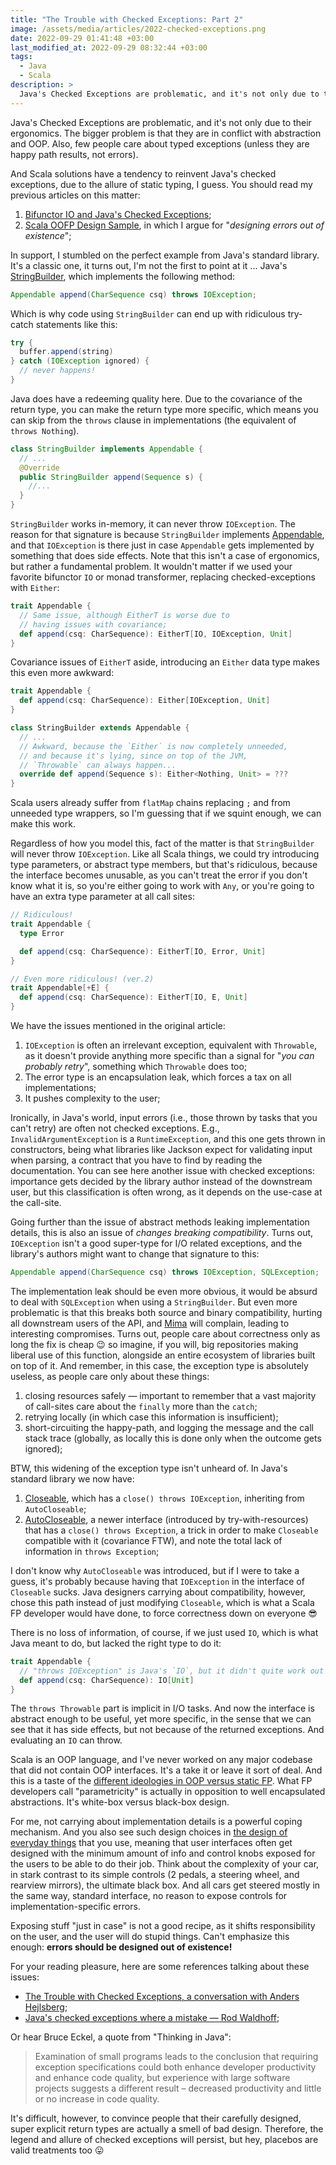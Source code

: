 ```yaml
---
title: "The Trouble with Checked Exceptions: Part 2"
image: /assets/media/articles/2022-checked-exceptions.png
date: 2022-09-29 01:41:48 +03:00
last_modified_at: 2022-09-29 08:32:44 +03:00
tags:
  - Java
  - Scala
description: >
  Java's Checked Exceptions are problematic, and it's not only due to their ergonomics. The bigger problem is that they are in conflict with abstraction and OOP. Also, few people care about typed exceptions (unless they are happy path results, not errors).
---
```


<p class="intro withcap" markdown=1>
Java's Checked Exceptions are problematic, and it's not only due to their ergonomics. The bigger problem is that they are in conflict with abstraction and OOP. Also, few people care about typed exceptions (unless they are happy path results, not errors).
</p>

And Scala solutions have a tendency to reinvent Java's checked exceptions, due to the allure of static typing, I guess. You should read my previous articles on this matter:

1. [Bifunctor IO and Java's Checked Exceptions](https://alexn.org/blog/2018/05/06/bifunctor-io/);
2. [Scala OOFP Design Sample](https://alexn.org/blog/2022/04/18/scala-oop-design-sample/), in which I argue for "*designing errors out of existence*";

In support, I stumbled on the perfect example from Java's standard library. It's a classic one, it turns out, I'm not the first to point at it ... Java's [StringBuilder](https://docs.oracle.com/en/java/javase/11/docs/api/java.base/java/lang/StringBuilder.html), which implements the following method:

```java
Appendable append(CharSequence csq) throws IOException;
```

Which is why code using `StringBuilder` can end up with ridiculous try-catch statements like this:

```java
try {
  buffer.append(string)
} catch (IOException ignored) {
  // never happens!
}
```

Java does have a redeeming quality here. Due to the covariance of the return type, you can make the return type more specific, which means you can skip from the `throws` clause in implementations (the equivalent of `throws Nothing`).

```java
class StringBuilder implements Appendable {
  // ...
  @Override
  public StringBuilder append(Sequence s) {
    //...
  }
}
```

`StringBuilder` works in-memory, it can never throw `IOException`. The reason for that signature is because `StringBuilder` implements [Appendable](https://docs.oracle.com/en/java/javase/11/docs/api/java.base/java/lang/Appendable.html), and that `IOException` is there just in case `Appendable` gets implemented by something that does side effects. Note that this isn't a case of ergonomics, but rather a fundamental problem. It wouldn't matter if we used your favorite bifunctor `IO` or monad transformer, replacing checked-exceptions with `Either`:

```scala
trait Appendable {
  // Same issue, although EitherT is worse due to 
  // having issues with covariance;
  def append(csq: CharSequence): EitherT[IO, IOException, Unit]
}
```

Covariance issues of `EitherT` aside, introducing an `Either` data type makes this even more awkward:

```scala
trait Appendable {
  def append(csq: CharSequence): Either[IOException, Unit]
}

class StringBuilder extends Appendable {
  // ...
  // Awkward, because the `Either` is now completely unneeded, 
  // and because it's lying, since on top of the JVM, 
  // `Throwable` can always happen...
  override def append(Sequence s): Either<Nothing, Unit> = ???
}
```

Scala users already suffer from `flatMap` chains replacing `;` and from unneeded type wrappers, so I'm guessing that if we squint enough, we can make this work.

Regardless of how you model this, fact of the matter is that `StringBuilder` will never throw `IOException`. Like all Scala things, we could try introducing type parameters, or abstract type members, but that's ridiculous, because the interface becomes unusable, as you can't treat the error if you don't know what it is, so you're either going to work with `Any`, or you're going to have an extra type parameter at all call sites:

```scala
// Ridiculous!
trait Appendable {
  type Error

  def append(csq: CharSequence): EitherT[IO, Error, Unit]
}

// Even more ridiculous! (ver.2)
trait Appendable[+E] {
  def append(csq: CharSequence): EitherT[IO, E, Unit]
}
```

We have the issues mentioned in the original article:

1. `IOException` is often an irrelevant exception, equivalent with `Throwable`, as it doesn't provide anything more specific than a signal for "*you can probably retry*", something which `Throwable` does too;
2. The error type is an encapsulation leak, which forces a tax on all implementations;
3. It pushes complexity to the user;

Ironically, in Java's world, input errors (i.e., those thrown by tasks that you can't retry) are often not checked exceptions. E.g., `InvalidArgumentException` is a `RuntimeException`, and this one gets thrown in constructors, being what libraries like Jackson expect for validating input when parsing, a contract that you have to find by reading the documentation. You can see here another issue with checked exceptions: importance gets decided by the library author instead of the downstream user, but this classification is often wrong, as it depends on the use-case at the call-site.

Going further than the issue of abstract methods leaking implementation details, this is also an issue of *changes breaking compatibility*. Turns out, `IOException` isn't a good super-type for I/O related exceptions, and the library's authors might want to change that signature to this:

```java
Appendable append(CharSequence csq) throws IOException, SQLException;
```

The implementation leak should be even more obvious, it would be absurd to deal with `SQLException` when using a `StringBuilder`. But even more problematic is that this breaks both source and binary compatibility, hurting all downstream users of the API, and [Mima](https://github.com/lightbend/mima) will complain, leading to interesting compromises. Turns out, people care about correctness only as long the fix is cheap 😉 so imagine, if you will, big repositories making liberal use of this function, alongside an entire ecosystem of libraries built on top of it. And remember, in this case, the exception type is absolutely useless, as people care only about these things:

1. closing resources safely — important to remember that a vast majority of call-sites care about the `finally` more than the `catch`;
2. retrying locally (in which case this information is insufficient);
3. short-circuiting the happy-path, and logging the message and the call stack trace (globally, as locally this is done only when the outcome gets ignored);

BTW, this widening of the exception type isn't unheard of. In Java's standard library we now have:

1. [Closeable](https://docs.oracle.com/en/java/javase/11/docs/api/java.base/java/io/Closeable.html), which has a `close() throws IOException`, inheriting from `AutoCloseable`;
2. [AutoCloseable](https://docs.oracle.com/en/java/javase/11/docs/api/java.base/java/lang/AutoCloseable.html), a newer interface (introduced by try-with-resources) that has a `close() throws Exception`, a trick in order to make `Closeable` compatible with it (covariance FTW), and note the total lack of information in `throws Exception`;

I don't know why `AutoCloseable` was introduced, but if I were to take a guess, it's probably because having that `IOException` in the interface of `Closeable` sucks. Java designers carrying about compatibility, however, chose this path instead of just modifying `Closeable`, which is what a Scala FP developer would have done, to force correctness down on everyone 😎

There is no loss of information, of course, if we just used `IO`, which is what Java meant to do, but lacked the right type to do it:

```scala
trait Appendable {
  // "throws IOException" is Java's `IO`, but it didn't quite work out
  def append(csq: CharSequence): IO[Unit]
}
```

The `throws Throwable` part is implicit in I/O tasks. And now the interface is abstract enough to be useful, yet more specific, in the sense that we can see that it has side effects, but not because of the returned exceptions. And evaluating an `IO` can throw.

Scala is an OOP language, and I've never worked on any major codebase that did not contain OOP interfaces. It's a take it or leave it sort of deal. And this is a taste of the [different ideologies in OOP versus static FP](https://alexn.org/blog/2022/05/13/oop-vs-type-classes-part-1-ideology/). What FP developers call "parametricity" is actually in opposition to well encapsulated abstractions. It's white-box versus black-box design.

For me, not carrying about implementation details is a powerful coping mechanism. And you also see such design choices in [the design of everyday things](https://en.wikipedia.org/wiki/The_Design_of_Everyday_Things) that you use, meaning that user interfaces often get designed with the minimum amount of info and control knobs exposed for the users to be able to do their job. Think about the complexity of your car, in stark contrast to its simple controls (2 pedals, a steering wheel, and rearview mirrors), the ultimate black box. And all cars get steered mostly in the same way, standard interface, no reason to expose controls for implementation-specific errors.

Exposing stuff "just in case" is not a good recipe, as it shifts responsibility on the user, and the user will do stupid things. Can't emphasize this enough: **errors should be designed out of existence!**

For your reading pleasure, here are some references talking about these issues:

- [The Trouble with Checked Exceptions, a conversation with Anders Hejlsberg](https://www.artima.com/articles/the-trouble-with-checked-exceptions);
- [Java's checked exceptions where a mistake — Rod Waldhoff](https://radio-weblogs.com/0122027/stories/2003/04/01/JavasCheckedExceptionsWereAMistake.html);

Or hear Bruce Eckel, a quote from "Thinking in Java":

> Examination of small programs leads to the conclusion that requiring exception specifications could both enhance developer productivity and enhance code quality, but experience with large software projects suggests a different result – decreased productivity and little or no increase in code quality.

It's difficult, however, to convince people that their carefully designed, super explicit return types are actually a smell of bad design. Therefore, the legend and allure of checked exceptions will persist, but hey, placebos are valid treatments too 😛
